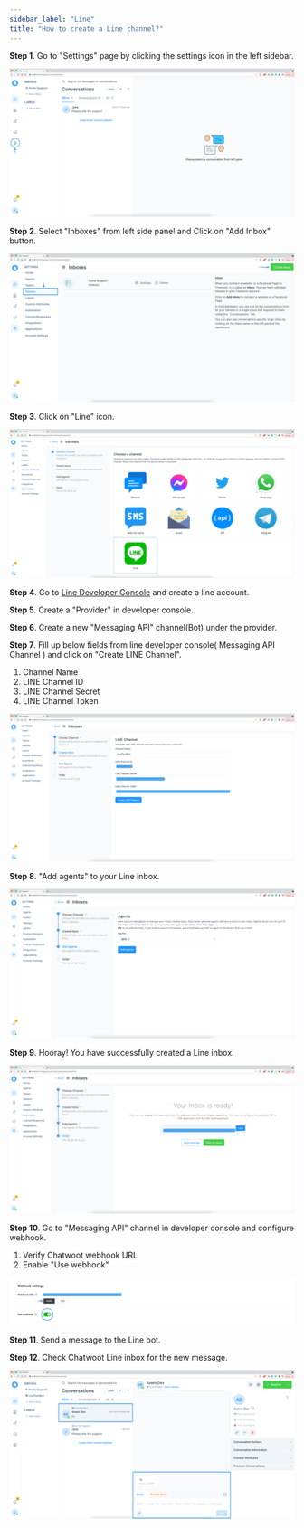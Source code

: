 ```yaml
---
sidebar_label: "Line"
title: "How to create a Line channel?"
---
```


**Step 1**. Go to "Settings" page by clicking the settings icon in the left sidebar.

![dashboard](images/line/dashboard.png)

**Step 2**. Select "Inboxes" from left side panel and Click on "Add Inbox" button.

![inbox_settings](images/line/inbox_settings.png)

**Step 3**. Click on "Line" icon.

![list_of_channels](images/line/list_of_channels.png)

**Step 4**. Go to [Line Developer Console](https://developers.line.biz/console) and create a line account.

**Step 5**. Create a "Provider" in developer console.

**Step 6**. Create a new "Messaging API" channel(Bot) under the provider.

**Step 7**. Fill up below fields from line developer console( Messaging API Channel ) and click on "Create LINE Channel".

1. Channel Name
2. LINE Channel ID
3. LINE Channel Secret
4. LINE Channel Token

![create_line_channel](images/line/create_line_channel.png)

**Step 8**. "Add agents" to your Line inbox.

![add_agents](images/telegram/add_agents.png)

**Step 9**. Hooray! You have successfully created a Line inbox.

![finish_inbox](images/line/finish_inbox.png)

**Step 10**. Go to "Messaging API" channel in developer console and configure webhook.

1. Verify Chatwoot webhook URL
2. Enable "Use webhook"

![configure_webhook](images/line/configure_webhook.png)

**Step 11**. Send a message to the Line bot.

**Step 12**. Check Chatwoot Line inbox for the new message.

![line_message](images/line/line_message.png)
